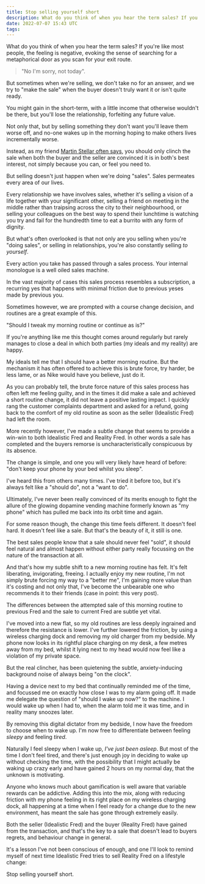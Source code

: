```yaml
---
title: Stop selling yourself short
description: What do you think of when you hear the term sales? If you're like most people, the feeling is negative.
date: 2022-07-07 15:43 UTC
tags:
---
```


What do you think of when you hear the term sales? If you're like most people, the feeling is negative, evoking the sense of searching for a metaphorical door as you scan for your exit route.

> "No I'm sorry, not today".

But sometimes when we're selling, we don't take no for an answer, and we try to "make the sale" when the buyer doesn't truly want it or isn't quite ready.

You might gain in the short-term, with a little income that otherwise wouldn't be there, but you'll lose the relationship, forfeiting any future value.

Not only that, but by selling something they don't want you'll leave them worse off, and no-one wakes up in the morning hoping to make others lives incrementally worse.

Instead, as my friend [Martin Stellar often says](https://martinstellar.com/blog/its-only-a-sale-when-the-money-is-there/), you should only clinch the sale when both the buyer and the seller are convinced it is in both's best interest, not simply because you can, or feel you need to.

But selling doesn't just happen when we're doing "sales". Sales permeates every area of our lives.

Every relationship we have involves sales, whether it's selling a vision of a life together with your significant other, selling a friend on meeting in the middle rather than traipsing across the city to their neighbourhood, or selling your colleagues on the best way to spend their lunchtime is watching you try and fail for the hundredth time to eat a burrito with any form of dignity.

But what's often overlooked is that not only are you selling when you're "doing sales", or selling in relationships, you're also constantly selling *to yourself*.

Every action you take has passed through a sales process. Your internal monologue is a well oiled sales machine.

In the vast majority of cases this sales process resembles a subscription, a recurring yes that happens with minimal friction due to previous yeses made by previous you.

Sometimes however, we are prompted with a course change decision, and routines are a great example of this.

"Should I tweak my morning routine or continue as is?"

If you're anything like me this thought comes around regularly but rarely manages to close a deal in which both parties (my ideals and my reality) are happy.

My ideals tell me that I should have a better morning routine. But the mechanism it has often offered to achieve this is brute force, try harder, be less lame, or as Nike would have you believe, just do it.

As you can probably tell, the brute force nature of this sales process has often left me feeling guilty, and in the times it did make a sale and achieved a short routine change, it did not leave a positive lasting impact. I quickly rang the customer complaints department and asked for a refund, going back to the comfort of my old routine as soon as the seller (Idealistic Fred) had left the room.

More recently however, I've made a subtle change that seems to provide a win-win to both Idealistic Fred and Reality Fred. In other words a sale has completed and the buyers remorse is uncharacteristically conspicuous by its absence.

The change is simple, and one you will very likely have heard of before: "don't keep your phone by your bed whilst you sleep".

I've heard this from others many times. I've tried it before too, but it's always felt like a "should do", not a "want to do".

Ultimately, I've never been really convinced of its merits enough to fight the allure of the glowing dopamine vending machine formerly known as "my phone" which has pulled me back into its orbit time and again.

For some reason though, the change this time feels different. It doesn't feel hard. It doesn't feel like a sale. But that's the beauty of it, it still is one.

The best sales people know that a sale should never feel "sold", it should feel natural and almost happen without either party really focussing on the nature of the transaction at all.

And that's how my subtle shift to a new morning routine has felt. It's felt liberating, invigorating, freeing. I actually enjoy my new routine, I'm not simply brute forcing my way to a "better me", I'm gaining more value than it's costing and not only that, I've become the unbearable one who recommends it to their friends (case in point: this very post).

The differences between the attempted sale of this morning routine to previous Fred and the sale to current Fred are subtle yet vital.

I've moved into a new flat, so my old routines are less deeply ingrained and therefore the resistance is lower. I've further lowered the friction, by using a wireless charging dock and removing my old charger from my bedside. My phone now looks in its rightful place charging on my desk, a few metres away from my bed, whilst it lying next to my head would now feel like a violation of my private space.

But the real clincher, has been quietening the subtle, anxiety-inducing background noise of always being "on the clock".

Having a device next to my bed that continually reminded me of the time, and focussed me on exactly how close I was to my alarm going off. It made me delegate the question of "should I wake up now?" to the machine. I would wake up when I had to, when the alarm told me it was time, and in reality many snoozes later.

By removing this digital dictator from my bedside, I now have the freedom to choose when to wake up. I'm now free to differentiate between feeling _sleepy_ and feeling _tired_. 

Naturally I feel sleepy when I wake up, _I've just been asleep_. But most of the time I don't feel tired, and there's just enough joy in deciding to wake up without checking the time, with the possibility that I might actually be waking up crazy early and have gained 2 hours on my normal day, that the unknown is motivating.

Anyone who knows much about gamification is well aware that variable rewards can be addictive. Adding this into the mix, along with reducing friction with my phone feeling in its right place on my wireless charging dock, all happening at a time when I feel ready for a change due to the new environment, has meant the sale has gone through extremely easily.

Both the seller (Idealistic Fred) and the buyer (Reality Fred) have gained from the transaction, and that's the key to a sale that doesn't lead to buyers regrets, and behaviour change in general.

It's a lesson I've not been conscious of enough, and one I'll look to remind myself of next time Idealistic Fred tries to sell Reality Fred on a lifestyle change:

Stop selling yourself short.

